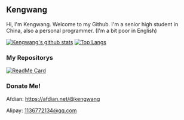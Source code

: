 ## Kengwang
Hi, I'm Kengwang. Welcome to my Github. I'm a senior high student in China, also a personal programmer. (I'm a bit poor in English)

[![Kengwang's github stats](https://github-readme-stats.vercel.app/api?username=kengwang&count_private=true&show_icons=true&theme=dark)](https://github.com/kengwang/github-readme-stats)
[![Top Langs](https://github-readme-stats.vercel.app/api/top-langs/?username=kengwang&hide=CSS,Javascript)](https://github.com/kengwang)
### My Repositorys
[![ReadMe Card](https://github-readme-stats.vercel.app/api/pin/?username=kengwang&repo=BiliDuang)](https://github.com/kengwang/BiliDuang)

### Donate Me!
Afdian: https://afdian.net/@kengwang

Alipay: 1136772134@qq.com
